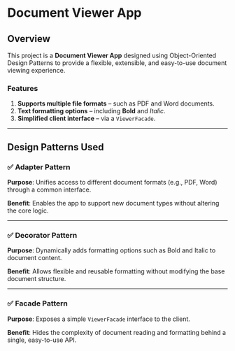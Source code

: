# Document Viewer App

## Overview

This project is a **Document Viewer App** designed using Object-Oriented Design Patterns to provide a flexible, extensible, and easy-to-use document viewing experience.

### Features

1. **Supports multiple file formats** – such as PDF and Word documents.
2. **Text formatting options** – including **Bold** and *Italic*.
3. **Simplified client interface** – via a `ViewerFacade`.

---

## Design Patterns Used

### ✅ Adapter Pattern

**Purpose**: Unifies access to different document formats (e.g., PDF, Word) through a common interface.

**Benefit**: Enables the app to support new document types without altering the core logic.

---

### ✅ Decorator Pattern

**Purpose**: Dynamically adds formatting options such as Bold and Italic to document content.

**Benefit**: Allows flexible and reusable formatting without modifying the base document structure.

---

### ✅ Facade Pattern

**Purpose**: Exposes a simple `ViewerFacade` interface to the client.

**Benefit**: Hides the complexity of document reading and formatting behind a single, easy-to-use API.